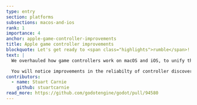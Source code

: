 ```yaml
---
type: entry
section: platforms
subsections: macos-and-ios
rank: 1
importance: 4
anchor: apple-game-controller-improvements
title: Apple game controller improvements
blockquote: Let's get ready to <span class="highlights">rumble</span>!
text: |
  We overhauled how game controllers work on macOS and iOS, to unify the code across those two platforms some more. Plenty of bugs were fixed along the way.

  You will notice improvements in the reliabilty of controller discovery and manipulating the rumble motors.
contributors:
  - name: Stuart Carnie
    github: stuartcarnie
read_more: https://github.com/godotengine/godot/pull/94580
---
```

